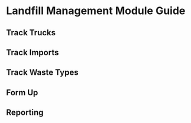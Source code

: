 # Landfill Management Module Guide  

## Track Trucks  

## Track Imports  

## Track Waste Types  

## Form Up  

## Reporting  
